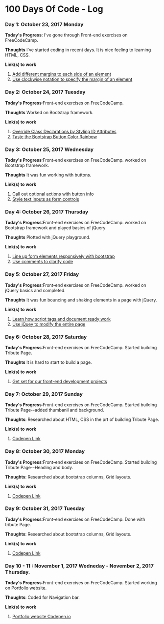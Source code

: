# 100 Days Of Code - Log



### Day 1: October 23, 2017 Monday

**Today's Progress**: I've gone through Front-end exercises on FreeCodeCamp.

**Thoughts** I've started coding in recent days. It is nice feeling to learning HTML, CSS.

**Link(s) to work**
1. [Add different margins to each side of an element](https://www.freecodecamp.org/challenges/add-different-margins-to-each-side-of-an-element)
2. [Use clockwise notation to specify the margin of an element](https://www.freecodecamp.org/challenges/use-clockwise-notation-to-specify-the-margin-of-an-element)


### Day 2: October 24, 2017 Tuesday

**Today's Progress**:Front-end exercises on FreeCodeCamp.

**Thoughts** Worked on Bootstrap framework.

**Link(s) to work**
1. [Override Class Declarations by Styling ID Attributes](https://www.freecodecamp.org/challenges/override-class-declarations-by-styling-id-attributes)
2. [Taste the Bootstrap Button Color Rainbow](https://www.freecodecamp.org/challenges/taste-the-bootstrap-button-color-rainbow)



### Day 3: October 25, 2017 Wednesday

**Today's Progress**:Front-end exercises on FreeCodeCamp. worked on Bootstrap framework.

**Thoughts** It was fun working with buttons.

**Link(s) to work**
1. [Call out optional actions with button info](https://www.freecodecamp.org/challenges/call-out-optional-actions-with-button-info)
2. [Style text inputs as form controls](https://www.freecodecamp.org/challenges/style-text-inputs-as-form-controls)


### Day 4: October 26, 2017 Thursday

**Today's Progress**:Front-end exercises on FreeCodeCamp. worked on Bootstrap framework and played basics of jQuery

**Thoughts** Plotted with jQuery playground.

**Link(s) to work**
1. [Line up form elements responsively with bootstrap](https://www.freecodecamp.org/challenges/line-up-form-elements-responsively-with-bootstrap)
2. [Use comments to clarify code](https://www.freecodecamp.org/challenges/use-comments-to-clarify-code)


### Day 5: October 27, 2017 Friday

**Today's Progress**:Front-end exercises on FreeCodeCamp. worked on jQuery basics and completed.

**Thoughts**  It was fun bouncing and shaking elements in a page with jQuery.

**Link(s) to work**
1. [Learn how script tags and document ready work](https://www.freecodecamp.org/challenges/learn-how-script-tags-and-document-ready-work)
2. [Use jQuey to modify the entire page](https://www.freecodecamp.org/challenges/use-jquery-to-modify-the-entire-page)


### Day 6: October 28, 2017 Saturday

**Today's Progress**:Front-end exercises on FreeCodeCamp. Started building Tribute Page.

**Thoughts**  It is hard to start to build a page.

**Link(s) to work**
1. [Get set for our front-end development projects](https://www.freecodecamp.org/challenges/get-set-for-our-front-end-development-projects)



### Day 7: October 29, 2017 Sunday

**Today's Progress**:Front-end exercises on FreeCodeCamp. Started building Tribute Page--added thumbanil and background.

**Thoughts**: Researched about HTML, CSS in the prt of building Tribute Page.

**Link(s) to work**
1. [Codepen Link](https://codepen.io/vamshi1020/pen/GORYex)


### Day 8: October 30, 2017 Monday

**Today's Progress**:Front-end exercises on FreeCodeCamp. Started building Tribute Page--Heading and body.

**Thoughts**: Researched about bootstrap columns, Grid layouts.

**Link(s) to work**
1. [Codepen Link](https://codepen.io/vamshi1020/pen/GORYex)


### Day 9: October 31, 2017 Tuesday

**Today's Progress**:Front-end exercises on FreeCodeCamp. Done with tribute Page.

**Thoughts**: Researched about bootstrap columns, Grid layouts.

**Link(s) to work**
1. [Codepen Link](https://codepen.io/vamshi1020/pen/GORYex)



### Day 10 - 11 : November 1, 2017 Wedneday - November 2, 2017 Thursday.

**Today's Progress**:Front-end exercises on FreeCodeCamp. Started working on Portfolio website.

**Thoughts**: Coded for Navigation bar.

**Link(s) to work**
1. [Portfolio website Codepen.io](https://codepen.io/vamshi1020/pen/jaWpbZ)

